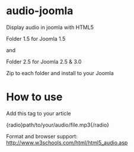 audio-joomla
============

Display audio in joomla with HTML5

Folder 1.5 for Joomla 1.5

and

Folder 2.5 for Joomla 2.5 & 3.0

Zip to each folder and install to your Joomla

How to use
============
Add this tag to your article

{radio}path/to/your/audio/file.mp3{/radio}

Format and browser support: http://www.w3schools.com/html/html5_audio.asp
